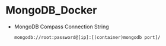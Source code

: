 # MongoDB_Docker

* MongoDB Compass Connection String
  ```
  mongodb://root:password@[ip]:[(container)mongodb port]/
  ```
